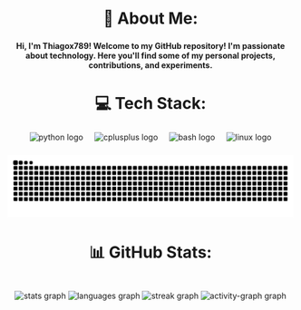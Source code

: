 <h1 align="center">💫 About Me:</h1>

###

<h4 align="center">Hi, I'm Thiagox789! Welcome to my GitHub repository! I'm passionate about technology. Here you'll find some of my personal projects, contributions, and experiments.</h4>

###

<h1 align="center">💻 Tech Stack:</h1>

###

<div align="center">
  <img src="https://skillicons.dev/icons?i=py" height="40" alt="python logo"  />
  <img width="12" />
  <img src="https://skillicons.dev/icons?i=cpp" height="40" alt="cplusplus logo"  />
  <img width="12" />
  <img src="https://cdn.jsdelivr.net/gh/devicons/devicon/icons/bash/bash-original.svg" height="40" alt="bash logo"  />
  <img width="12" />
  <img src="https://skillicons.dev/icons?i=linux" height="40" alt="linux logo"  />
</div>

###

<img src="https://raw.githubusercontent.com/Thiagox789/Thiagox789/output/snake.svg" alt="Snake animation" />

###

<h1 align="center">📊 GitHub Stats:</h1>

###

<br clear="both">

<div align="center">
  <img src="https://github-readme-stats.vercel.app/api?username=Thiagox789&hide_title=false&hide_rank=false&show_icons=true&include_all_commits=true&count_private=true&disable_animations=false&theme=dracula&locale=es&hide_border=false&order=1" height="150" alt="stats graph"  />
  <img src="https://github-readme-stats.vercel.app/api/top-langs?username=Thiagox789&locale=es&hide_title=false&layout=compact&card_width=320&langs_count=7&theme=dracula&hide_border=false&order=2" height="150" alt="languages graph"  />
  <img src="https://streak-stats.demolab.com?user=Thiagox789&locale=en&mode=daily&theme=dracula&hide_border=false&border_radius=5&order=3" height="150" alt="streak graph"  />
  <img src="https://github-readme-activity-graph.vercel.app/graph?username=Thiagox789&radius=11&theme=redical&area=true&order=5&bg_color=0000&color=f0f0f2&title_color=007AFF%20&point=#0c&hide_border=false&hide_title=true" height="300" alt="activity-graph graph"  />
</div>

###
